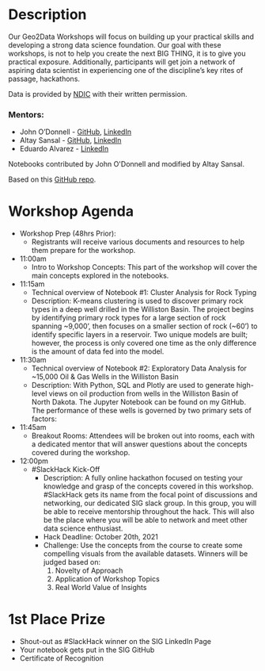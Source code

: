 # Description

Our Geo2Data Workshops will focus on building up your practical skills and developing a strong data science foundation.
Our goal with these workshops, is not to help you create the next BIG THING, it is to give you practical exposure. 
Additionally, participants will get join a network of aspiring data scientist in experiencing one of the discipline’s
key rites of passage, hackathons.

Data is provided by [NDIC](https://www.nd.gov/ndic/) with their written permission.

### Mentors: 
* John O’Donnell - [GitHub](https://github.com/johnodonnell123), [LinkedIn](https://www.linkedin.com/in/johnodonnell93/) 
* Altay Sansal - [GitHub](https://github.com/tasansal), [LinkedIn](https://www.linkedin.com/in/tasansal/)
* Eduardo Alvarez - [LinkedIn](https://www.linkedin.com/in/eduandalv/)

Notebooks contributed by John O'Donnell and modified by Altay Sansal.

Based on this [GitHub repo](https://github.com/johnodonnell123/Personal_Projects).

# Workshop Agenda

* Workshop Prep (48hrs Prior):
  * Registrants will receive various documents and resources to help them prepare for the workshop.
* 11:00am
  * Intro to Workshop Concepts: This part of the workshop will cover the main concepts explored in the notebooks.
* 11:15am
  * Technical overview of Notebook #1: Cluster Analysis for Rock Typing
  * Description: K-means clustering is used to discover primary rock types in a deep well drilled in the Williston Basin. The project begins by identifying primary rock types for a large section of rock spanning ~9,000’, then focuses on a smaller section of rock (~60’) to identify specific layers in a reservoir. Two unique models are built; however, the process is only covered one time as the only difference is the amount of data fed into the model.
* 11:30am
  * Technical overview of Notebook #2: Exploratory Data Analysis for ~15,000 Oil & Gas Wells in the Williston Basin
  * Description: With Python, SQL and Plotly are used to generate high-level views on oil production from wells in the Williston Basin of North Dakota. The Jupyter Notebook can be found on my GitHub. The performance of these wells is governed by two primary sets of factors:
* 11:45am
  * Breakout Rooms: Attendees will be broken out into rooms, each with a dedicated mentor that will answer questions about the concepts covered during the workshop.
* 12:00pm
  * \#SlackHack Kick-Off
    * Description: A fully online hackathon focused on testing your knowledge and grasp of the concepts covered in this workshop. #SlackHack gets its name from the focal point of discussions and networking, our dedicated SIG slack group. In this group, you will be able to receive mentorship throughout the hack. This will also be the place where you will be able to network and meet other data science enthusiast.
    * Hack Deadline: October 20th, 2021
    * Challenge: Use the concepts from the course to create some compelling visuals from the available datasets. Winners will be judged based on:
      1. Novelty of Approach
      2. Application of Workshop Topics
      3. Real World Value of Insights
      
# 1st Place Prize
* Shout-out as #SlackHack winner on the SIG LinkedIn Page
* Your notebook gets put in the SIG GitHub
* Certificate of Recognition